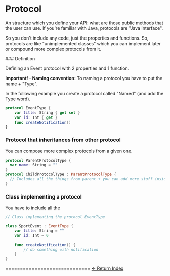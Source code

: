 # Protocol

An structure which you define your API: what are those public methods that the user can use. If you're familiar with Java, protocols are "Java Interface".

So you don't include any code, just the properties and functions. So, protocols are like "unimplemented classes" which you can implement later or compound more complex protocols from it.

### Definition

Defining an Event protocol with 2 properties and 1 function.

**Important! - Naming convention:** To naming a protocol you have to put the name + "Type".

In the following example you create a protocol called "Named" (and add the Type word).

```Swift
protocol EventType {
    var title: String { get set }
    var id: Int { get }
    func createNotification()
}
```

### Protocol that inheritances from other protocol

You can compose more complex protocols from a given one.

```Swift
protocol ParentProtocolType {
  var name: String = ""
}
protocol ChildProtocolType : ParentProtocolType {
  // Includes all the things from parent + you can add more stuff inside it
}
```

### Class implementing a protocol

You have to include all the

```Swift
// Class implementing the protocol EventType

class SportEvent : EventType {
    var title: String = ""
    var id: Int = 0

    func createNotification() {
        // do something with notification
    }
}
```


=============================
[<- Return Index](/README.md)
